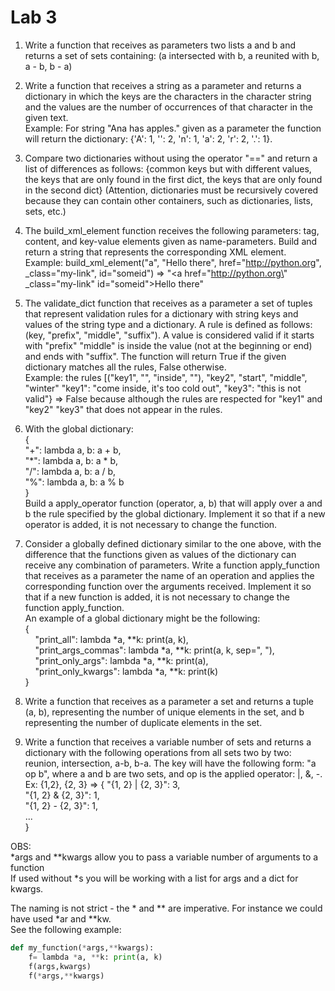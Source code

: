 # Lab 3
1. Write a function that receives as parameters two lists a and b and returns a set of sets containing: (a intersected with b, a reunited with b, a - b, b - a)

2. Write a function that receives a string as a parameter and returns a dictionary in which the keys are the characters in the character string and the values are the number of occurrences of that character in the given text.  
Example: For string "Ana has apples." given as a parameter the function will return the dictionary: {'A': 1, '': 2, 'n': 1, 'a': 2, 'r': 2, '.': 1}.

3. Compare two dictionaries without using the operator "==" and return a list of differences as follows: {common keys but with different values, the keys that are only found in the first dict, the keys that are only found in the second dict} (Attention, dictionaries must be recursively covered because they can contain other containers, such as dictionaries, lists, sets, etc.)

4. The build_xml_element function receives the following parameters: tag, content, and key-value elements given as name-parameters. Build and return a string that represents the corresponding XML element. Example: build_xml_element("a", "Hello there", href="http://python.org", _class="my-link", id="someid") => "<a href=\"http://python.org\" _class=\"my-link\" id=\"someid\">Hello there</a>"

5. The validate_dict function that receives as a parameter a set of tuples that represent validation rules for a dictionary with string keys and values of the string type and a dictionary. A rule is defined as follows: (key, "prefix", "middle", "suffix"). A value is considered valid if it starts with "prefix" "middle" is inside the value (not at the beginning or end) and ends with "suffix". The function will return True if the given dictionary matches all the rules, False otherwise.  
Example: the rules [("key1", "", "inside", ""), "key2", "start", "middle", "winter" "key1": "come inside, it's too cold out", "key3": "this is not valid"} => False because although the rules are respected for "key1" and "key2" "key3" that does not appear in the rules.

6. With the global dictionary:  
{  
	"+": lambda a, b: a + b,  
	"*": lambda a, b: a * b,  
	"/": lambda a, b: a / b,  
	"%": lambda a, b: a % b  
}  
Build a apply_operator function (operator, a, b) that will apply over a and b the rule specified by the global dictionary. Implement it so that if a new operator is added, it is not necessary to change the function.

7. Consider a globally defined dictionary similar to the one above, with the difference that the functions given as values of the dictionary can receive any combination of parameters. Write a function apply_function that receives as a parameter the name of an operation and applies the corresponding function over the arguments received. Implement it so that if a new function is added, it is not necessary to change the function apply_function.  
An example of a global dictionary might be the following:  
{  
    "print_all": lambda *a, **k: print(a, k),  
    "print_args_commas": lambda *a, **k: print(a, k, sep=", "),  
    "print_only_args": lambda *a, **k: print(a),  
    "print_only_kwargs": lambda *a, **k: print(k)  
}  

8. Write a function that receives as a parameter a set and returns a tuple (a, b), representing the number of unique elements in the set, and b representing the number of duplicate elements in the set.

9. Write a function that receives a variable number of sets and returns a dictionary with the following operations from all sets two by two: reunion, intersection, a-b, b-a. The key will have the following form: "a op b", where a and b are two sets, and op is the applied operator: |, &, -.   
Ex: {1,2}, {2, 3} =>
{
	"{1, 2} | {2, 3}": 3,  
	"{1, 2} & {2, 3}": 1,  
	"{1, 2} - {2, 3}": 1,  
	...  
}  

OBS:  
*args and **kwargs allow you to pass a variable number of arguments to a function  
If used without *s you will be working with a list for args and a dict for kwargs.  

The naming is not strict - the * and ** are imperative. For instance we could have used *ar and **kw.  
See the following example:

```Python
def my_function(*args,**kwargs):
    f= lambda *a, **k: print(a, k)
    f(args,kwargs)
    f(*args,**kwargs)
```